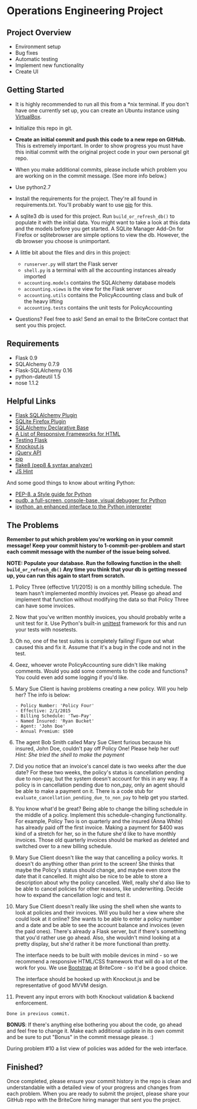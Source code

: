 Operations Engineering Project
================================

Project Overview
---------------

- Environment setup
- Bug fixes
- Automatic testing
- Implement new functionality
- Create UI

Getting Started
---------------

 - It is highly recommended to run all this from a \*nix terminal.
   If you don't have one currently set up, you can create an Ubuntu instance using [VirtualBox](https://www.virtualbox.org/wiki/Downloads).

 - Initialize this repo in git.

 - **Create an initial commit and push this code to a new repo on GitHub.**  This is extremely important. In order to show progress you must have this initial commit with the original project code in your own personal git repo.
 
 - When you make additional commits, please include which problem you are working on in the commit message. (See more info below.)

 - Use python2.7

 - Install the requirements for the project. They're all found in requirements.txt. You'll probably
   want to use [pip](https://pypi.python.org/pypi/pip) for this.

 - A sqlite3 db is used for this project. Run `build_or_refresh_db()` to populate it with the initial data.
   You might want to take a look at this data and the models before you get started.
   A SQLite Manager Add-On for Firefox or sqlitebrowser are simple options to view the db. However, the db browser you choose is unimportant.

 - A little bit about the files and dirs in this project:
   - `runserver.py` will start the Flask server
   - `shell.py` is a terminal with all the accounting instances already imported
   - `accounting.models` contains the SQLAlchemy database models
   - `accounting.views` is the view for the Flask server
   - `accounting.utils` contains the PolicyAccounting class and bulk of the heavy lifting
   - `accounting.tests` contains the unit tests for PolicyAccounting

 - Questions? Feel free to ask! Send an email to the BriteCore contact that sent you this project.


Requirements
------------
- Flask 0.9
- SQLAlchemy 0.7.9
- Flask-SQLAlchemy 0.16
- python-dateutil 1.5
- nose 1.1.2


Helpful Links
-------------
* [Flask SQLAlchemy Plugin](http://pythonhosted.org/Flask-SQLAlchemy/)
* [SQLite Firefox Plugin](https://addons.mozilla.org/en-US/firefox/addon/sqlite-manager/)
* [SQLAlchemy Declarative Base](http://docs.sqlalchemy.org/en/rel_0_8/orm/extensions/declarative.html)
* [A List of Responsive Frameworks for HTML](http://komelin.com/en/5tips/5-most-popular-html5-responsive-frameworks)
* [Testing Flask](http://flask.pocoo.org/docs/testing/)
* [Knockout.js](http://knockoutjs.com/)
* [jQuery API](http://api.jquery.com/)
* [pip](https://pypi.python.org/pypi/pip)
* [flake8 (pep8 & syntax analyzer)](https://flake8.readthedocs.org/)
* [JS Hint](http://www.jshint.com/)

And some good things to know about writing Python:

* [PEP-8, a Style guide for Python](http://www.python.org/dev/peps/pep-0008/)
* [pudb, a full-screen, console-base, visual debugger for Python](https://pypi.python.org/pypi/pudb)
* [ipython, an enhanced interface to the Python interpreter](http://ipython.org/)


The Problems
------------
**Remember to put which problem you're working on in your commit message! Keep your commit history to 1-commit-per-problem and start each commit message with the number of the issue being solved.**

**NOTE: Populate your database. Run the following function in the shell: `build_or_refresh_db()` Any time you think that your db is getting messed up, you can run this again to start from scratch.**

 1. Policy Three (effective 1/1/2015) is on a monthly billing schedule.
    The team hasn't implemented monthly invoices yet.
    Please go ahead and implement that function without modifying the data
    so that Policy Three can have some invoices.

 2. Now that you've written monthly invoices, you should probably write a unit test for it.
    Use Python's built-in [unittest](https://docs.python.org/2/library/unittest.html) framework for this and run your tests with nosetests.

 3. Oh no, one of the test suites is completely failing! Figure out what caused this and fix it. Assume that it's a bug in the code and not in the test. 

 4. Geez, whoever wrote PolicyAccounting sure didn't like making comments. Would you add
    some comments to the code and functions? You could even add some logging if you'd like.

 5. Mary Sue Client is having problems creating a new policy. Will you help her?
    The info is below:

        - Policy Number: 'Policy Four'
        - Effective: 2/1/2015
        - Billing Schedule: 'Two-Pay'
        - Named Insured: 'Ryan Bucket'
        - Agent: 'John Doe'
        - Annual Premium: $500

 6. The agent Bob Smith called Mary Sue Client furious because his insured, John Doe, couldn't
    pay off Policy One! Please help her out! _Hint: She tried the shell to make the payment_

 7. Did you notice that an invoice's cancel date is two weeks after the due date? For these two
    weeks, the policy's status is cancellation pending due to non-pay, but the system doesn't
    account for this in any way. If a policy is in cancellation pending due to non_pay, only an
    agent should be able to make a payment on it. There is a code stub for
    `evaluate_cancellation_pending_due_to_non_pay` to help get you started.

 8. You know what'd be great? Being able to change the billing schedule in the middle of a policy. Implement this schedule-changing functionality.
    For example, Policy Two is on quarterly and the insured (Anna White) has already paid off the
    first invoice. Making a payment for $400 was kind of a stretch for her, so in the future she'd
    like to have monthly invoices. Those old quarterly invoices should be marked as deleted and switched
    over to a new billing schedule.

 9. Mary Sue Client doesn't like the way that cancelling a policy works. It doesn't do
    anything other than print to the screen! She thinks that maybe the Policy's status
    should change, and maybe even store the date that it cancelled. It might also be nice to
    be able to store a description about why the policy cancelled. Well, really she'd
    also like to be able to cancel policies for other reasons, like underwriting. Decide how
    to expand the cancellation logic and test it.

 10. Mary Sue Client doesn't really like using the shell when she wants to
     look at policies and their invoices. Will you build her a view where she
     could look at it online? She wants to be able to enter a policy number
     and a date and be able to see the account balance and invoices (even the paid ones).
     There's already a Flask server, but if there's something that you'd rather use
     go ahead. Also, she wouldn't mind looking at a pretty display, but she'd rather
     it be more functional than pretty.

     The interface needs to be built with mobile devices in mind - so we recommend a responsive HTML/CSS
     framework that will do a lot of the work for you. We use [Bootstrap](http://getbootstrap.com/) at BriteCore -
     so it'd be a good choice.

     The interface should be hooked up with Knockout.js and be representative of good MVVM design.

 11. Prevent any input errors with both Knockout validation & backend enforcement.
    
    Done in previous commit.

**BONUS**: If there's anything else bothering you about the code, go ahead and feel free to
change it. Make each additional update in its own commit and be sure to put "Bonus" in the commit message please. :)

During problem #10 a list view of policies was added for the web interface.
 
 
Finished?
---------

Once completed, please ensure your commit history in the repo is clean and understandable with a detailed view of your progress and changes from each problem. When you are ready to submit the project, please share your GitHub repo with the BriteCore hiring manager that sent you the project.
